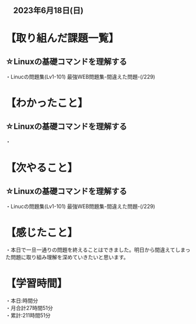 ## 　2023年6月18日(日)
# 【取り組んだ課題一覧】
## ☆Linuxの基礎コマンドを理解する
・Linucの問題集(Lv1-101) 最強WEB問題集-間違えた問題-(/229)
# 【わかったこと】
## ☆Linuxの基礎コマンドを理解する
・
# 【次やること】
## ☆Linuxの基礎コマンドを理解する
・Linucの問題集(Lv1-101) 最強WEB問題集-間違えた問題-(/229)
# 【感じたこと】
・本日で一旦一通りの問題を終えることはできました。明日から間違えてしまった問題に取り組み理解を深めていきたいと思います。
# 【学習時間】
・本日:時間分<br>
・月合計27時間51分<br>
・累計:211時間51分
